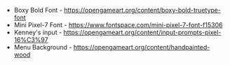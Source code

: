  - Boxy Bold Font - https://opengameart.org/content/boxy-bold-truetype-font
 - Mini Pixel-7 Font - https://www.fontspace.com/mini-pixel-7-font-f15306
 - Kenney's input - https://opengameart.org/content/input-prompts-pixel-16%C3%97
 - Menu Background - https://opengameart.org/content/handpainted-wood
